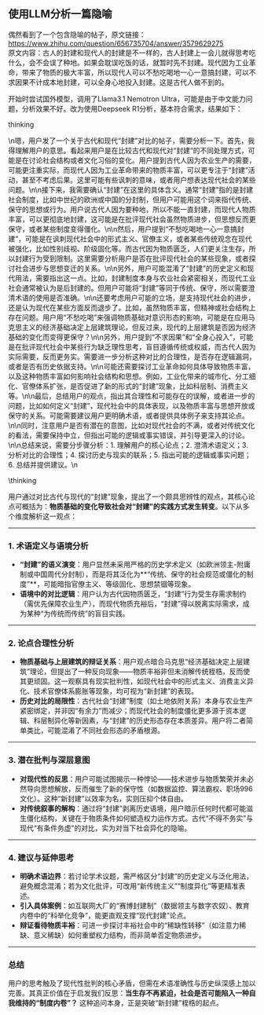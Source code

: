 ## 使用LLM分析一篇隐喻

偶然看到了一个包含隐喻的帖子，原文链接：https://www.zhihu.com/question/656735704/answer/3579629275 \
原文内容：古人的封建和现代人的封建是不一样的，古人封建上一会儿就得思考吃什么，会不会误了种地。如果会耽误吃饭的话，就暂时先不封建。现代因为工业革命，带来了物质的极大丰富，所以现代人可以不愁吃喝地一心一意搞封建，可以不求因果不计成本地封建，可以全身心地投入封建。这是古代人做不到的。

开始时尝试国外模型，调用了Llama3.1 Nemotron Ultra，可能是由于中文能力问题，分析效果不好。改为使用Deepseek R1分析，基本符合需求，结果如下：

thinking

\n嗯，用户发了一个关于古代和现代“封建”对比的帖子，需要分析一下。首先，我得理解用户的意思。看起来用户是在比较古代和现代对“封建”的不同处理方式，可能是在讨论社会结构或者文化习俗的变化。用户提到古代人因为农业生产的需要，可能更注重实际，而现代人因为工业革命带来的物质丰富，可以更专注于“封建”活动，甚至不考虑后果。这里可能有些讽刺的意味，或者用户想表达现代社会的某些问题。\n\n接下来，我需要确认“封建”在这里的具体含义。通常“封建”指的是封建社会制度，比如中世纪的欧洲或中国的分封制，但用户可能用这个词来指代传统、保守的思想或行为。用户说古代人因为要种地，所以不能一直封建，而现代人物质丰富，可以更彻底地封建，这可能是在批评现代社会虽然物质进步，但思想反而更保守，或者某些制度变得僵化。\n\n然后，用户提到“不愁吃喝地一心一意搞封建”，可能是在讽刺现代社会中的形式主义、官僚主义，或者某些传统观念在现代被强化，比如性别歧视、阶级固化等。而古代因为物质匮乏，人们更关注生存，所以封建行为受到限制。这里需要分析用户是否在批评现代社会的某些现象，或者探讨社会进步与思想变迁的关系。\n\n另外，用户可能混淆了“封建”的历史定义和现代用法，需要指出这一点。比如，封建制度本身与农业社会紧密相关，而现代工业社会通常被认为是后封建的。但用户可能将“封建”等同于传统、保守，所以需要澄清术语的使用是否准确。\n\n还要考虑用户可能的立场，是支持现代社会的进步，还是认为现代在某些方面反而退步了。比如，虽然物质丰富，但精神或社会结构上存在问题。用户用“不愁吃喝”来强调物质基础对意识形态的影响，可能是在应用马克思主义的经济基础决定上层建筑理论，但反过来，现代的上层建筑是否因为经济基础的变化而变得更保守？\n\n另外，用户提到“不求因果”和“全身心投入”，可能是在批评现代社会中某些行为缺乏理性思考，盲目遵循传统或权威，而古代人因为实际需要，反而更务实。需要进一步分析这种对比的合理性，是否存在逻辑漏洞，或者是否有历史依据支持。\n\n可能还需要探讨工业革命如何具体导致物质丰富，以及这种物质丰富如何影响社会结构和思想。例如，工业化带来的城市化、分工细化、官僚体系扩张，是否促进了新的形式的“封建”现象，比如科层制、消费主义等。\n\n最后，总结用户的观点，指出其合理性和可能存在的误解，或者进一步的问题，比如如何定义“封建”，现代社会中的具体表现，以及物质丰富与思想开放或保守的关系。可能需要建议用户更明确术语，或者提供具体例子来支持其论点。\n\n同时，注意用户是否有潜在的意图，比如对现代社会的不满，或者对传统文化的看法，需要保持中立，但指出可能的逻辑或事实错误，并引导更深入的讨论。\n\n总结来说，需要分步骤分析：1. 理解用户的核心论点；2. 澄清术语定义；3. 分析对比的合理性；4. 探讨历史与现实的联系；5. 指出可能的逻辑或事实问题；6. 总结并提供建议。\n 

\thinking


用户通过对比古代与现代的“封建”现象，提出了一个颇具思辨性的观点，其核心论点可概括为：**物质基础的变化导致社会对“封建”的实践方式发生转变**。以下从多个维度解析这一观点：

---

### 1. **术语定义与语境分析**
   - **“封建”的语义演变**：用户显然未采用严格的历史学术定义（如欧洲领主-附庸制或中国周代分封制），而是将其泛化为**“传统、保守的社会规范或僵化的制度”**，可能暗指官僚主义、等级固化、思想禁锢等现象。
   - **语境中的对比逻辑**：用户认为古代因物质匮乏，“封建”行为受生存需求制约（需优先保障农业生产），而现代物质充裕后，“封建”得以脱离实际需求，成为某种“为传统而传统”的盲目实践。

---

### 2. **论点合理性分析**
   - **物质基础与上层建筑的辩证关系**：用户观点暗合马克思“经济基础决定上层建筑”理论，但提出了一种反向现象——物质丰裕非但未消解传统桎梏，反而使其更顽固。这一观察具有现实批判性，如现代社会中的形式主义、消费主义异化、技术官僚体系膨胀等现象，均可视为“新封建”的表现。
   - **历史对比的局限性**：古代社会“封建”制度（如土地依附关系）本身与农业生产紧密绑定，并非因“有余力”而减少；而现代社会的制度僵化更多源于资本逻辑、科层制异化等新因素，与“封建”的历史形态存在本质差异。用户将二者简单类比，可能混淆了不同社会形态的矛盾根源。

---

### 3. **潜在批判与深层意图**
   - **对现代性的反思**：用户可能试图揭示一种悖论——技术进步与物质繁荣并未必然导向思想解放，反而催生了新的保守性（如数据监控、算法霸权、职场996文化）。这种“新封建”以效率为名，实则压抑个体自由。
   - **对传统叙事的解构**：通过将“封建”剥离历史语境，用户暗示任何时代都可能滋生僵化结构，关键在于物质条件如何塑造权力运作方式。古代“不得不务实”与现代“有条件务虚”的对比，实为对当下社会异化的隐喻。

---

### 4. **建议与延伸思考**
   - **明确术语边界**：若讨论学术议题，需严格区分“封建”的历史定义与泛化用法，避免概念混淆；若为文化批评，可改用“新传统主义”“制度异化”等更精准表述。
   - **引入具体案例**：如互联网大厂的“赛博封建制”（数据领主与数字农奴）、教育内卷中的“科举化竞争”，能更直观支撑“现代封建”论点。
   - **辩证看待物质丰裕**：可进一步探讨丰裕社会中的“稀缺性转移”（如注意力稀缺、意义稀缺）如何重塑权力结构，而非简单否定物质进步。

---

### 总结
用户的思考触及了现代性批判的核心矛盾，但需在术语准确性与历史纵深感上加以完善。其真正价值在于启发我们反思：**当生存不再紧迫，社会是否可能陷入一种自我维持的“制度内卷”？** 这种追问本身，正是突破“新封建”桎梏的起点。